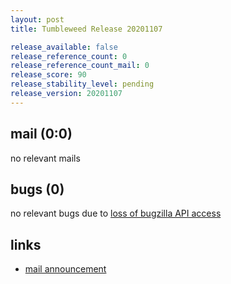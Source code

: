 ```yaml
---
layout: post
title: Tumbleweed Release 20201107

release_available: false
release_reference_count: 0
release_reference_count_mail: 0
release_score: 90
release_stability_level: pending
release_version: 20201107
---
```


## mail (0:0)

no relevant mails

## bugs (0)

<!--more-->

no relevant bugs due to [loss of bugzilla API access](https://bugzilla.opensuse.org/show_bug.cgi?id=1157722)



## links

- [mail announcement](https://lists.opensuse.org/opensuse-factory/2020-11/msg00091.html)
